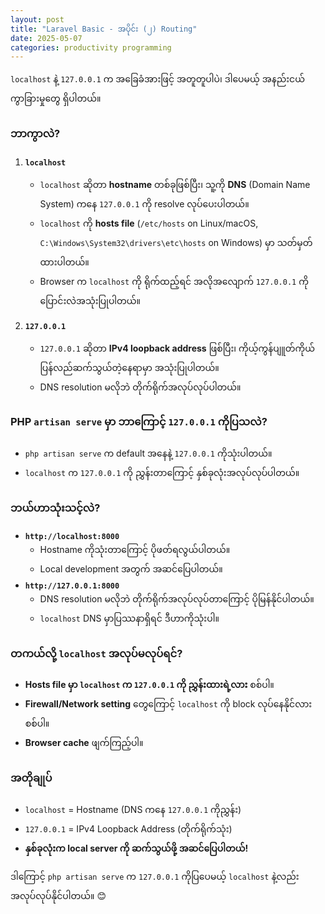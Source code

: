 ```yaml
---
layout: post
title: "Laravel Basic - အပိုင်း (၂) Routing"
date: 2025-05-07
categories: productivity programming
---
```


`localhost` နဲ့ `127.0.0.1` က အခြေခံအားဖြင့် အတူတူပါပဲ၊ ဒါပေမယ့် အနည်းငယ်ကွာခြားမှုတွေ ရှိပါတယ်။  

### **ဘာကွာလဲ?**  
1. **`localhost`**  
   - `localhost` ဆိုတာ **hostname** တစ်ခုဖြစ်ပြီး၊ သူ့ကို **DNS** (Domain Name System) ကနေ `127.0.0.1` ကို resolve လုပ်ပေးပါတယ်။  
   - `localhost` ကို **hosts file** (`/etc/hosts` on Linux/macOS, `C:\Windows\System32\drivers\etc\hosts` on Windows) မှာ သတ်မှတ်ထားပါတယ်။  
   - Browser က `localhost` ကို ရိုက်ထည့်ရင် အလိုအလျောက် `127.0.0.1` ကို ပြောင်းလဲအသုံးပြုပါတယ်။  

2. **`127.0.0.1`**  
   - `127.0.0.1` ဆိုတာ **IPv4 loopback address** ဖြစ်ပြီး၊ ကိုယ့်ကွန်ပျူတ်ကိုယ် ပြန်လည်ဆက်သွယ်တဲ့နေရာမှာ အသုံးပြုပါတယ်။  
   - DNS resolution မလိုဘဲ တိုက်ရိုက်အလုပ်လုပ်ပါတယ်။  

### **PHP `artisan serve` မှာ ဘာကြောင့် `127.0.0.1` ကိုပြသလဲ?**  
- `php artisan serve` က default အနေနဲ့ `127.0.0.1` ကိုသုံးပါတယ်။  
- `localhost` က `127.0.0.1` ကို ညွှန်းတာကြောင့် နှစ်ခုလုံးအလုပ်လုပ်ပါတယ်။  

### **ဘယ်ဟာသုံးသင့်လဲ?**  
- **`http://localhost:8000`**  
  - Hostname ကိုသုံးတာကြောင့် ပိုဖတ်ရလွယ်ပါတယ်။  
  - Local development အတွက် အဆင်ပြေပါတယ်။  
- **`http://127.0.0.1:8000`**  
  - DNS resolution မလိုဘဲ တိုက်ရိုက်အလုပ်လုပ်တာကြောင့် ပိုမြန်နိုင်ပါတယ်။  
  - `localhost` DNS မှာပြဿနာရှိရင် ဒီဟာကိုသုံးပါ။  

### **တကယ်လို့ `localhost` အလုပ်မလုပ်ရင်?**  
- **Hosts file မှာ `localhost` က `127.0.0.1` ကို ညွှန်းထားရဲ့လား** စစ်ပါ။  
- **Firewall/Network setting** တွေကြောင့် `localhost` ကို block လုပ်နေနိုင်လား စစ်ပါ။  
- **Browser cache** ဖျက်ကြည့်ပါ။  

### **အတိုချုပ်**  
- `localhost` = Hostname (DNS ကနေ `127.0.0.1` ကိုညွှန်း)  
- `127.0.0.1` = IPv4 Loopback Address (တိုက်ရိုက်သုံး)  
- **နှစ်ခုလုံးက local server ကို ဆက်သွယ်ဖို့ အဆင်ပြေပါတယ်!**  

ဒါကြောင့် `php artisan serve` က `127.0.0.1` ကိုပြပေမယ့် `localhost` နဲ့လည်း အလုပ်လုပ်နိုင်ပါတယ်။ 😊